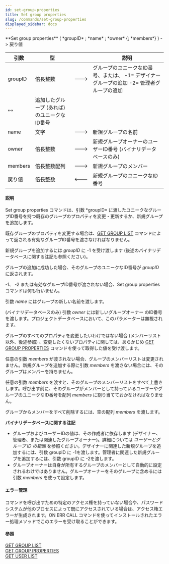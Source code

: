 ```yaml
---
id: set-group-properties
title: Set group properties
slug: /commands/set-group-properties
displayed_sidebar: docs
---
```


<!--REF #_command_.Set group properties.Syntax-->**Set group properties** ( *groupID* ; *name* ; *owner* {; *members*} )  -> 戻り値<!-- END REF-->
<!--REF #_command_.Set group properties.Params-->
| 引数 | 型 |  | 説明 |
| --- | --- | --- | --- |
| groupID | 倍長整数 | &#x1F852; | グループのユニークなID番号、または、 -1= デザイナーグループの追加 -2= 管理者グループの追加 |
| &#x1F858; | 追加したグループ (あれば) のユニークなID番号 |
| name | 文字 | &#x1F852; | 新規グループの名前 |
| owner | 倍長整数 | &#x1F852; | 新規グループオーナーのユーザーID番号 (バイナリデータベースのみ) |
| members | 倍長整数配列 | &#x1F852; | 新規グループのメンバー |
| 戻り値 | 倍長整数 | &#x1F850; | 新規グループのユニークなID番号 |

<!-- END REF-->

#### 説明 

<!--REF #_command_.Set group properties.Summary-->Set group properties コマンドは、引数 *groupID* に渡したユニークなグループID番号を持つ既存のグループのプロパティを変更・更新するか、新規グループを追加します。<!-- END REF-->

既存グループのプロパティを変更する場合は、[GET GROUP LIST](get-group-list.md) コマンドによって返される有効なグループID番号を渡さなければなりません。

新規グループを追加するには *groupID* に -1 を受け渡します (後述のバイナリデータベースに関する注記も参照ください)。

グループの追加に成功した場合、そのグループのユニークなID番号が *groupID* に返されます。

\-1、 -2 または有効なグループID番号が渡されない場合、Set group properties コマンドは何も行いません。

引数 *name* にはグループの新しい名前を渡します。

(バイナリデータベースのみ) 引数 *owner* には新しいグループオーナー のID番号を渡します。プロジェクトデータベースにおいて、このパラメーターは無視されます。

グループのすべてのプロパティを変更したいわけではない場合 (メンバーリスト以外、後述参照) 、変更したくないプロパティに関しては、あらかじめ [GET GROUP PROPERTIES](get-group-properties.md) コマンドを使って取得した値を受け渡します。

任意の引数 *members* が渡されない場合、グループのメンバーリストは変更されません。新規グループを追加する際に引数 *members* を渡さない場合には、そのグループはメンバーを持ちません。

任意の引数 *members* を渡すと、そのグループのメンバーリストをすべて上書きします。呼び出す前に、そのグループがメンバーとして持っているユーザーやグループのユニークなID番号を配列 *members* に割り当てておかなければなりません。

グループからメンバーをすべて削除するには、空の配列 *members* を渡します。

**バイナリデータベースに関する注記**

* グループおよびユーザーIDの値は、その作成者に依存します (デザイナー、管理者、または関連したグループオーナー)。詳細については *ユーザーとグループ ID の範囲* を参照ください。デザイナーに関連した新規グループを追加するには、引数 groupID に -1を渡します。管理者に関連した新規グループを追加するには、引数 groupID に -2を渡します。
* グループオーナーは自身が所有するグループのメンバーとして自動的に設定されるわけではありません。グループオーナーをそのグループに含めるには引数 *members* を使って設定します。

#### エラー管理 

 コマンドを呼び出すための特定のアクセス権を持っていない場合や、パスワードシステムが他のプロセスによって既にアクセスされている場合は、アクセス権エラーが生成されます。ON ERR CALL コマンドを使ってインストールされたエラー処理メソッドでこのエラーを受け取ることができます。

#### 参照 

[GET GROUP LIST](get-group-list.md)  
[GET GROUP PROPERTIES](get-group-properties.md)  
[GET USER LIST](get-user-list.md)  
